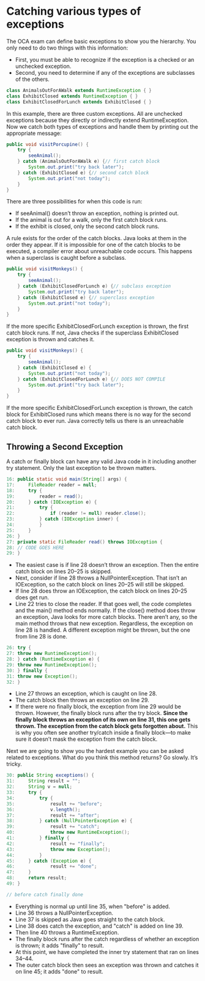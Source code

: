 # Catching various types of exceptions

The OCA exam can define basic exceptions to show you the hierarchy. You only need to do two things with this information:

- First, you must be able to recognize if the exception is a checked or an unchecked exception.
- Second, you need to determine if any of the exceptions are subclasses of the others.

```Java
class AnimalsOutForAWalk extends RuntimeException { }
class ExhibitClosed extends RuntimeException { }
class ExhibitClosedForLunch extends ExhibitClosed { }
```

In this example, there are three custom exceptions. All are unchecked exceptions because they directly or indirectly extend RuntimeException. Now we catch both types of exceptions and handle them by printing out the appropriate message:

```Java
public void visitPorcupine() {
    try {
        seeAnimal();
    } catch (AnimalsOutForAWalk e) {// first catch block
        System.out.print("try back later");
    } catch (ExhibitClosed e) {// second catch block
        System.out.print("not today");
    }
}

```

There are three possibilities for when this code is run:

- If seeAnimal() doesn’t throw an exception, nothing is printed out.
- If the animal is out for a walk, only the first catch block runs.
- If the exhibit is closed, only the second catch block runs.

A rule exists for the order of the catch blocks. Java looks at them in the order they
appear. If it is impossible for one of the catch blocks to be executed, a compiler error
about unreachable code occurs. This happens when a superclass is caught before a subclass.

```Java
public void visitMonkeys() {
    try {
        seeAnimal();
    } catch (ExhibitClosedForLunch e) {// subclass exception
        System.out.print("try back later");
    } catch (ExhibitClosed e) {// superclass exception
        System.out.print("not today");
    }
}
```

If the more specific ExhibitClosedForLunch exception is thrown, the first catch block runs. If not, Java checks if the superclass ExhibitClosed exception is thrown and catches it.

```Java
public void visitMonkeys() {
    try {
        seeAnimal();
    } catch (ExhibitClosed e) {
        System.out.print("not today");
    } catch (ExhibitClosedForLunch e) {// DOES NOT COMPILE
        System.out.print("try back later");
    }
}
```

If the more specific ExhibitClosedForLunch exception is thrown, the catch block for ExhibitClosed runs which means there is no way for the second catch block to ever run. Java correctly tells us there is an unreachable catch block.

## Throwing a Second Exception

A catch or finally block can have any valid Java code in it including another try statement. Only the last exception to be thrown matters.

```Java
16: public static void main(String[] args) {
17:     FileReader reader = null;
18:     try {
19:         reader = read();
20:     } catch (IOException e) {
21:         try {
22:             if (reader != null) reader.close();
23:         } catch (IOException inner) {
24:         }
25:     }
26: }
27: private static FileReader read() throws IOException {
28: // CODE GOES HERE
29: }
```

- The easiest case is if line 28 doesn’t throw an exception. Then the entire catch block on lines 20–25 is skipped.
- Next, consider if line 28 throws a NullPointerException. That isn’t an IOException, so the catch block on lines 20–25 will still be skipped.
- If line 28 does throw an IOException, the catch block on lines 20–25 does get run. 
- Line 22 tries to close the reader. If that goes well, the code completes and the main() method ends normally. If the close() method does throw an exception, Java looks for more catch blocks. There aren’t any, so the main method throws that new exception. Regardless, the exception on line 28 is handled. A different exception might be thrown, but the one from line 28 is done.

```Java
26: try {
27: throw new RuntimeException();
28: } catch (RuntimeException e) {
29: throw new RuntimeException();
30: } finally {
31: throw new Exception();
32: }
```

- Line 27 throws an exception, which is caught on line 28.
- The catch block then throws an exception on line 29.
- If there were no finally block, the exception from line 29 would be thrown. However, the finally block runs after the try block. **Since the finally block throws an exception of its own on line 31, this one gets thrown. The exception from the catch block gets forgotten about.** This is why you often see another try/catch inside a finally block—to make sure it doesn’t mask the exception from the catch block.

Next we are going to show you the hardest example you can be asked related to exceptions. What do you think this method returns? Go slowly. It’s tricky.

```Java
30: public String exceptions() {
31:     String result = "";
32:     String v = null;
33:     try {
34:         try {
35:             result += "before";
36:             v.length();
37:             result += "after";
38:         } catch (NullPointerException e) {
39:             result += "catch";
40:             throw new RuntimeException();
41:         } finally {
42:             result += "finally";
43:             throw new Exception();
44:         }
45:     } catch (Exception e) {
46:             result += "done";
47:     }
48:     return result;
49: }

// before catch finally done
```

- Everything is normal up until line 35, when "before" is added.
- Line 36 throws a NullPointerException.
- Line 37 is skipped as Java goes straight to the catch block.
- Line 38 does catch the exception, and "catch" is added on line 39.
- Then line 40 throws a RuntimeException.
- The finally block runs after the catch regardless of whether an exception is thrown; it adds "finally" to result.
- At this point, we have completed the inner try statement that ran on lines 34–44.
- The outer catch block then sees an exception was thrown and catches it on line 45; it adds "done" to result.